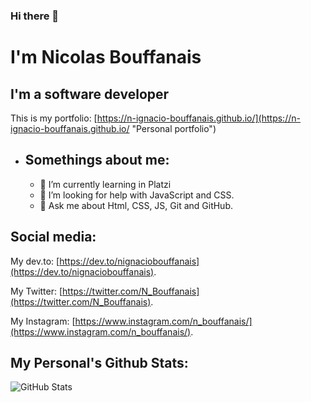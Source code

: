 ### Hi there 👋 

# I'm Nicolas Bouffanais

## I'm a software developer

This is my portfolio: [https://n-ignacio-bouffanais.github.io/](https://n-ignacio-bouffanais.github.io/ "Personal portfolio")
* ## Somethings about me:
    * 🌱 I’m currently learning in Platzi
    * 🤔 I’m looking for help with JavaScript and CSS.
    * 💬 Ask me about Html, CSS, JS, Git and GitHub.
## Social media:
My dev.to: [https://dev.to/nignaciobouffanais](https://dev.to/nignaciobouffanais).

My Twitter: [https://twitter.com/N_Bouffanais](https://twitter.com/N_Bouffanais).

My Instagram: [https://www.instagram.com/n_bouffanais/](https://www.instagram.com/n_bouffanais/).

## My Personal's Github Stats:
![GitHub Stats](https://github-readme-stats.vercel.app/api?username=N-Ignacio-Bouffanais&theme=radical)